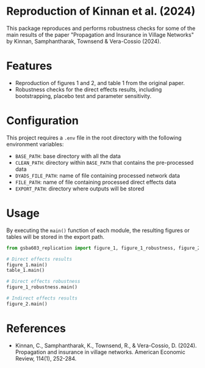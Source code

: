 # Reproduction of Kinnan et al. (2024)

This package reproduces and performs robustness checks for some of the main results of the paper "Propagation and
Insurance in Village Networks" by Kinnan, Samphantharak, Townsend & Vera-Cossio (2024).

# Features

* Reproduction of figures 1 and 2, and table 1 from the original paper.
* Robustness checks for the direct effects results, including bootstrapping, placebo test and parameter sensitivity.

# Configuration

This project requires a `.env` file in the root directory with the following environment variables:

* `BASE_PATH`: base directory with all the data
* `CLEAN_PATH`: directory within `BASE_PATH` that contains the pre-processed data
* `DYADS_FILE_PATH`: name of file containing processed network data
* `FILE_PATH`: name of file containing processed direct effects data
* `EXPORT_PATH`: directory where outputs will be stored

# Usage

By executing the `main()` function of each module, the resulting figures or tables will be stored in the export path.

```python
from gsba603_replication import figure_1, figure_1_robustness, figure_2, table_1

# Direct effects results
figure_1.main()
table_1.main()

# Direct effects robustness
figure_1_robustness.main()

# Indirect effects results
figure_2.main()

```

# References
- Kinnan, C., Samphantharak, K., Townsend, R., & Vera-Cossio, D. (2024). Propagation and insurance in village networks. American Economic Review, 114(1), 252-284.